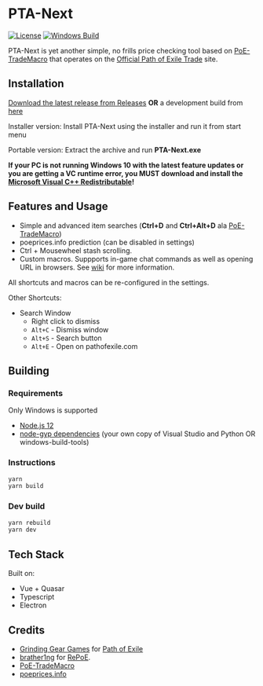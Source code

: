 # PTA-Next

[![License](https://img.shields.io/github/license/r52/pta-next)](https://github.com/r52/pta-next/blob/master/LICENSE)
[![Windows Build](https://github.com/r52/pta-next/workflows/Windows%20Build/badge.svg)](https://github.com/r52/pta-next/actions?query=workflow%3A%22Windows+Build%22)

PTA-Next is yet another simple, no frills price checking tool based on [PoE-TradeMacro](https://github.com/PoE-TradeMacro/POE-TradeMacro) that operates on the [Official Path of Exile Trade](https://www.pathofexile.com/trade) site.

## Installation

[Download the latest release from Releases](https://github.com/r52/pta-next/releases/latest/) **OR** a development build from [here](https://github.com/r52/pta-next/actions?query=workflow%3A%22Windows+Build%22)

Installer version: Install PTA-Next using the installer and run it from start menu

Portable version: Extract the archive and run **PTA-Next.exe**

**If your PC is not running Windows 10 with the latest feature updates or you are getting a VC runtime error, you MUST download and install the [Microsoft Visual C++ Redistributable](https://aka.ms/vs/16/release/VC_redist.x64.exe)!**

## Features and Usage

- Simple and advanced item searches (**Ctrl+D** and **Ctrl+Alt+D** ala [PoE-TradeMacro](https://github.com/PoE-TradeMacro/POE-TradeMacro))
- poeprices.info prediction (can be disabled in settings)
- Ctrl + Mousewheel stash scrolling.
- Custom macros. Suppports in-game chat commands as well as opening URL in browsers. See [wiki](https://github.com/r52/pta-next/wiki) for more information.

All shortcuts and macros can be re-configured in the settings.

Other Shortcuts:

- Search Window
  - Right click to dismiss
  - `Alt+C` - Dismiss window
  - `Alt+S` - Search button
  - `Alt+E` - Open on pathofexile.com

## Building

### Requirements

Only Windows is supported

- [Node.js 12](https://nodejs.org/en/)
- [node-gyp dependencies](https://github.com/nodejs/node-gyp#installation) (your own copy of Visual Studio and Python OR windows-build-tools)

### Instructions

```bash
yarn
yarn build
```

### Dev build

```bash
yarn rebuild
yarn dev
```

## Tech Stack

Built on:

- Vue + Quasar
- Typescript
- Electron

## Credits

- [Grinding Gear Games](http://www.grindinggear.com/) for [Path of Exile](https://www.pathofexile.com/)
- [brather1ng](https://github.com/brather1ng) for [RePoE](https://github.com/brather1ng/RePoE).
- [PoE-TradeMacro](https://github.com/PoE-TradeMacro/POE-TradeMacro)
- [poeprices.info](https://poeprices.info/)

